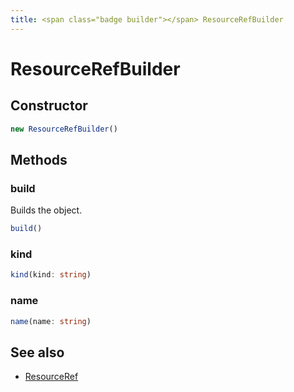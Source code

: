 ```yaml
---
title: <span class="badge builder"></span> ResourceRefBuilder
---
```

# <span class="badge builder"></span> ResourceRefBuilder

## Constructor

```typescript
new ResourceRefBuilder()
```
## Methods

### <span class="badge object-method"></span> build

Builds the object.

```typescript
build()
```

### <span class="badge object-method"></span> kind

```typescript
kind(kind: string)
```

### <span class="badge object-method"></span> name

```typescript
name(name: string)
```

## See also

 * <span class="badge object-type-interface"></span> [ResourceRef](./object-ResourceRef.md)
